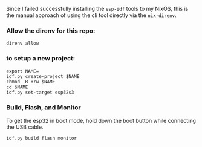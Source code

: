 Since I failed successfully installing the `esp-idf` tools to my NixOS, this is the manual approach of using the cli tool directly via the `nix-direnv`.

### Allow the direnv for this repo:
```shell
direnv allow
```

### to setup a new project:
```shell
export NAME=
idf.py create-project $NAME
chmod -R +rw $NAME
cd $NAME
idf.py set-target esp32s3
```

### Build, Flash, and Monitor
To get the esp32 in boot mode, hold down the boot button while connecting the USB cable.

```shell
idf.py build flash monitor
```